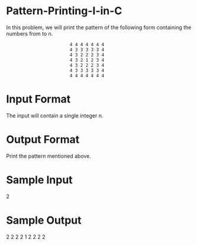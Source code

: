 # Pattern-Printing-I-in-C
In this problem, we will print the pattern of the following form containing the numbers from  to n.

                            4 4 4 4 4 4 4  
                            4 3 3 3 3 3 4   
                            4 3 2 2 2 3 4   
                            4 3 2 1 2 3 4   
                            4 3 2 2 2 3 4   
                            4 3 3 3 3 3 4   
                            4 4 4 4 4 4 4  
  
# Input Format

The input will contain a single integer n. 

# Output Format

Print the pattern mentioned above.

# Sample Input

2

# Sample Output

2 2 2
2 1 2
2 2 2
